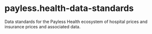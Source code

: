 # payless.health-data-standards
Data standards for the Payless Health ecosystem of hospital prices and insurance prices and associated data.
